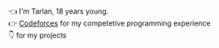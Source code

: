 👈 I'm Tarlan, 18 years young. <br>
👉 <a href = "https://codeforces.com/profile/Bioloid">Codeforces</a> for my competetive programming experience <br>
👇 for my projects
